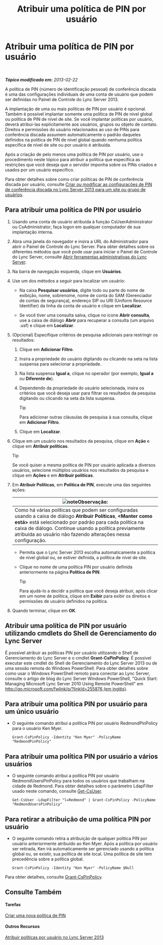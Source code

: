 ﻿---
title: Atribuir uma política de PIN por usuário
TOCTitle: Atribuir uma política de PIN por usuário
ms:assetid: d8211c64-0b63-4193-a074-673da7d14287
ms:mtpsurl: https://technet.microsoft.com/pt-br/library/Gg182594(v=OCS.15)
ms:contentKeyID: 49308275
ms.date: 05/19/2016
mtps_version: v=OCS.15
ms.translationtype: HT
---

# Atribuir uma política de PIN por usuário

 

_**Tópico modificado em:** 2013-02-22_

A política de PIN (número de identificação pessoal) de conferência discada é uma das configurações individuais de uma conta de usuário que podem ser definidas no Painel de Controle do Lync Server 2013.

A implantação de uma ou mais políticas de PIN por usuário é opcional. Também é possível implantar somente uma política de PIN de nível global ou política de PIN de nível de site. Se você implantar políticas por usuário, deverá atribui-las explicitamente aos usuários, grupos ou objeto de contato. Direitos e permissões do usuário relacionados ao uso de PINs para conferência discada assumem automaticamente o padrão daqueles definidos na política de PIN de nível global quando nenhuma política específica de nível de site ou por usuário é atribuída.

Após a criação de pelo menos uma política de PIN por usuário, use o procedimento neste tópico para atribuir a política que especifica as restrições que você deseja que o servidor imponha sobre os PINs criados e usados por um usuário específico.

Para obter detalhes sobre como criar políticas de PIN de conferência discada por usuário, consulte [Criar ou modificar as configurações de PIN de conferência discada no Lync Server 2013 para um site ou grupo de usuários](lync-server-2013-create-or-modify-dial-in-conferencing-pin-settings-for-a-site-or-group-of-users.md).

## Para atribuir uma política de PIN por usuário

1.  Usando uma conta de usuário atribuída à função CsUserAdministrator ou CsAdministrator, faça logon em qualquer computador de sua implantação interna.

2.  Abra uma janela do navegador e insira a URL do Administrador para abrir o Painel de Controle do Lync Server. Para obter detalhes sobre os diferentes métodos que você pode usar para iniciar o Painel de Controle do Lync Server, consulte [Abrir ferramentas administrativas do Lync Server](lync-server-2013-open-lync-server-administrative-tools.md).

3.  Na barra de navegação esquerda, clique em **Usuários**.

4.  Use um dos métodos a seguir para localizar um usuário:
    
      - Na caixa **Pesquisar usuários**, digite todo ou parte do nome de exibição, nome, sobrenome, nome de conta do SAM (Gerenciador de contas de segurança), endereço SIP ou URI (Uniform Resource Identifier) da linha da conta de usuário e clique em **Localizar**.
    
      - Se você tiver uma consulta salva, clique no ícone **Abrir consulta**, use a caixa de diálogo **Abrir** para recuperar a consulta (um arquivo .usf) e clique em **Localizar**.

5.  (Opcional) Especifique critérios de pesquisa adicionais para restringir os resultados:
    
    1.  Clique em **Adicionar Filtro**.
    
    2.  Insira a propriedade do usuário digitando ou clicando na seta na lista suspensa para selecionar a propriedade.
    
    3.  Na lista suspensa **Igual a**, clique no operador (por exemplo, **Igual a** ou **Diferente de**).
    
    4.  Dependendo da propriedade do usuário selecionada, insira os critérios que você deseja usar para filtrar os resultados da pesquisa digitando ou clicando na seta da lista suspensa.
        

        > [!TIP]
        > Para adicionar outras cláusulas de pesquisa à sua consulta, clique em <STRONG>Adicionar Filtro</STRONG>.

    
    5.  Clique em **Localizar**.

6.  Clique em um usuário nos resultados da pesquisa, clique em **Ação** e clique em **Atribuir políticas**.
    

    > [!TIP]
    > Se você quiser a mesma política de PIN por usuário aplicada a diversos usuários, selecione múltiplos usuários nos resultados da pesquisa e clique em <STRONG>Ações</STRONG> e em <STRONG>Atribuir políticas</STRONG>.



7.  Em **Atribuir Políticas**, em **Política de PIN**, execute uma das seguintes ações:
    
    <table>
    <thead>
    <tr class="header">
    <th><img src="images/Gg425756.note(OCS.15).gif" title="note" alt="note" />Observação:</th>
    </tr>
    </thead>
    <tbody>
    <tr class="odd">
    <td>Como há várias políticas que podem ser configuradas usando a caixa de diálogo <strong>Atribuir Políticas</strong>, <strong>&lt;Manter como está&gt;</strong> está selecionado por padrão para cada política na caixa de diálogo. Continue usando a política previamente atribuída ao usuário não fazendo alterações nessa configuração.</td>
    </tr>
    </tbody>
    </table>
    
      - Permita que o Lync Server 2013 escolha automaticamente a política de nível global ou, se estiver definida, a política de nível de site.
    
      - Clique no nome de uma política PIN por usuário definida anteriormente na página **Política de PIN**.
        

        > [!TIP]
        > Para ajudá-lo a decidir a política que você deseja atribuir, após clicar em um nome de política, clique em <STRONG>Exibir</STRONG> para exibir os direitos e permissões de usuário definidos na política.



8.  Quando terminar, clique em **OK**.

## Atribuir uma política de PIN por usuário utilizando cmdlets do Shell de Gerenciamento do Lync Server

É possível atribuir as políticas PIN por usuário utilizando o Shell de Gerenciamento do Lync Server e o cmdlet **Grant-CsPinPolicy**. É possível executar este cmdlet do Shell de Gerenciamento do Lync Server 2013 ou de uma sessão remota do Windows PowerShell. Para obter detalhes sobre como usar o Windows PowerShell remoto para conectar ao Lync Server, consulte o artigo de blog do Lync Server Windows PowerShell, "Quick Start: Managing Microsoft Lync Server 2010 Using Remote PowerShell" em [http://go.microsoft.com/fwlink/p/?linkId=255876 (em inglês)](http://go.microsoft.com/fwlink/p/?linkid=255876).

## Para atribuir uma política PIN por usuário para um único usuário

  - O seguinte comando atribui a política PIN por usuário RedmondPinPolicy para o usuário Ken Myer.
    
        Grant-CsPinPolicy -Identity "Ken Myer" -PolicyName "RedmondPinPolicy"

## Para atribuir uma política PIN por usuário a vários usuários

  - O seguinte comando atribui a política PIN por usuário RedmondUsersPinPolicy para todos os usuários que trabalham na cidade de Redmond. Para obter detalhes sobre o parâmetro LdapFilter usado neste comando, consulte [Get-CsUser](https://docs.microsoft.com/en-us/powershell/module/skype/Get-CsUser).
    
        Get-CsUser -LdapFilter "l=Redmond" | Grant-CsPinPolicy -PolicyName "RedmondUsersPinPolicy"

## Para retirar a atribuição de uma política PIN por usuário

  - O seguinte comando retira a atribuição de qualquer política PIN por usuário anteriormente atribuído ao Ken Myer. Após a política por usuário ser retirada, Ken irá automaticamente ser gerenciado usando a política global ou, se existir, sua política de site local. Uma política de site tem precedência sobre a política global.
    
        Grant-CsPinPolicy -Identity "Ken Myer" -PolicyName $Null

Para obter detalhes, consulte [Grant-CsPinPolicy](grant-cspinpolicy.md).

## Consulte Também

#### Tarefas

[Criar uma nova política de PIN](lync-server-2013-create-a-new-pin-policy.md)  

#### Outros Recursos

[Atribuir políticas por usuário no Lync Server 2013](lync-server-2013-assigning-per-user-policies.md)

